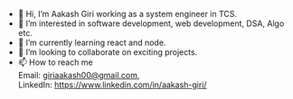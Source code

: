 - 👋 Hi, I’m Aakash Giri working as a system engineer in TCS.
- 👀 I’m interested in software development, web development, DSA, Algo etc.
- 🌱 I’m currently learning react and node.
- 💞️ I’m looking to collaborate on exciting projects.
- 📫 How to reach me \
     Email: giriaakash00@gmail.com, \
     LinkedIn: https://www.linkedin.com/in/aakash-giri/

<!---
0APOCALYPSE0/0APOCALYPSE0 is a ✨ special ✨ repository because its `README.md` (this file) appears on your GitHub profile.
You can click the Preview link to take a look at your changes.
--->
